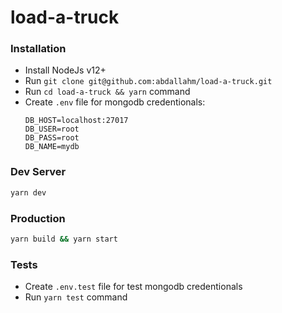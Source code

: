 # load-a-truck

### Installation
- Install NodeJs v12+
- Run `git clone git@github.com:abdallahm/load-a-truck.git`
- Run `cd load-a-truck && yarn` command
- Create `.env` file for mongodb credentionals:
  ```
  DB_HOST=localhost:27017
  DB_USER=root
  DB_PASS=root
  DB_NAME=mydb
  ```

### Dev Server

 ```bash
yarn dev
```
  
### Production

 ```bash
yarn build && yarn start
```

### Tests
- Create `.env.test` file for test mongodb credentionals
- Run `yarn test` command
